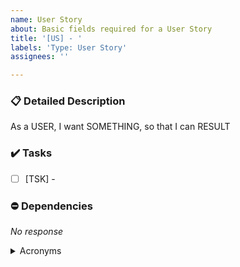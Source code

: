 ```yaml
---
name: User Story
about: Basic fields required for a User Story
title: '[US] - '
labels: 'Type: User Story'
assignees: ''

---
```


### 📋 Detailed Description

As a USER, I want SOMETHING, so that I can RESULT

### ✔️ Tasks
- [ ] [TSK] -

### ⛔ Dependencies

_No response_

<details><summary>Acronyms</summary>
<p>



</p>
</details> 
